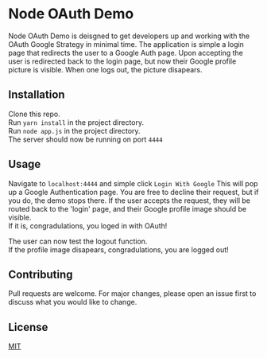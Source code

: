 # Node OAuth Demo

Node OAuth Demo is deisgned to get developers up and working with the OAuth Google Strategy in minimal time.
The application is simple a login page that redirects the user to a Google Auth page. Upon accepting the user is
redirected back to the login page, but now their Google profile picture is visible. When one logs out, the picture disapears.

## Installation

Clone this repo.  
Run `yarn install` in the project directory.  
Run `node app.js` in the project directory.  
The server should now be running on port `4444`

## Usage

Navigate to `localhost:4444` and simple click `Login With Google`
This will pop up a Google Authentication page.  You are free to decline their request, but if you do, the demo stops there.
If the user accepts the request, they will be routed back to the 'login' page, and their Google profile image should be visible.  
If it is, congradulations, you loged in with OAuth!  

The user can now test the logout function.  
If the profile image disapears, congradulations, you are logged out!

## Contributing
Pull requests are welcome. For major changes, please open an issue first to discuss what you would like to change.

## License
[MIT](https://choosealicense.com/licenses/mit/)